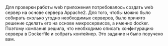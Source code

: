 Для проверки работы web приложения потребовалось создать web сервер на основе сервера Appache2. Для того, чтобы можно было собирать сколько угодно необходимых серверов, было принято решение сделать его на основе микросервисов, а именно docker. Поэтому компания решила, что необходимо описать конфигурацию сервера в Dockerfile и собрать контейнер. Это задание и было поручено вам.